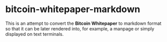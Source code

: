 # bitcoin-whitepaper-markdown

This is an attempt to convert the **Bitcoin Whitepaper** to markdown format so that it can be later rendered into, for example, a manpage or simply displayed on text terminals.
